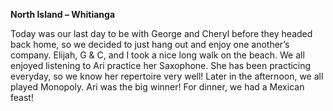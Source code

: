 **North Island – Whitianga**

Today was our last day to be with George and Cheryl before they headed back
home, so we decided to just hang out and enjoy one another’s company. Elijah,
G & C, and I took a nice long walk on the beach. We all enjoyed listening to Ari
practice her Saxophone. She has been practicing everyday, so we know her
repertoire very well! Later in the afternoon, we all played Monopoly. Ari was the
big winner! For dinner, we had a Mexican feast!